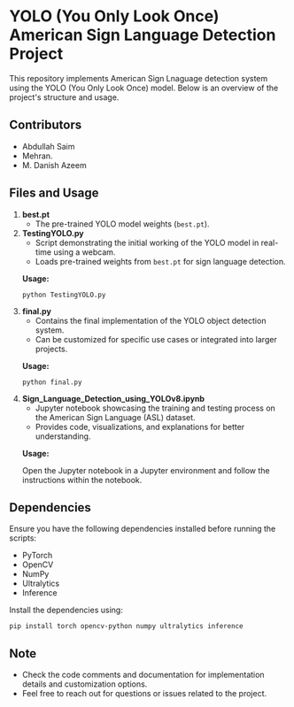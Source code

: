 <h1>YOLO (You Only Look Once) American Sign Language Detection Project</h1>

<p>This repository implements American Sign Lnaguage detection system using the YOLO (You Only Look Once) model. Below is an overview of the project's structure and usage.</p>

<h2>Contributors</h2>
<ul>
    <li>Abdullah Saim</li>
    <li>Mehran.</li>
    <li>M. Danish Azeem</li>
</ul>

<h2>Files and Usage</h2>

<ol>
    <li><strong>best.pt</strong>
    <ul>
        <li>The pre-trained YOLO model weights (<code>best.pt</code>).</li>
    </ul>
</li>
    <li><strong>TestingYOLO.py</strong>
    <ul>
        <li>Script demonstrating the initial working of the YOLO model in real-time using a webcam.</li>
        <li>Loads pre-trained weights from <code>best.pt</code> for sign language detection.</li>
    </ul>
    <p><strong>Usage:</strong></p>
    <pre><code>python TestingYOLO.py</code></pre>
</li>
    <li><strong>final.py</strong>
    <ul>
        <li>Contains the final implementation of the YOLO object detection system.</li>
        <li>Can be customized for specific use cases or integrated into larger projects.</li>
    </ul>
    <p><strong>Usage:</strong></p>
    <pre><code>python final.py</code></pre>
    </li>
    <li><strong>Sign_Language_Detection_using_YOLOv8.ipynb</strong>
    <ul>
        <li>Jupyter notebook showcasing the training and testing process on the American Sign Language (ASL) dataset.</li>
        <li>Provides code, visualizations, and explanations for better understanding.</li>
    </ul>
    <p><strong>Usage:</strong></p>
    <p>Open the Jupyter notebook in a Jupyter environment and follow the instructions within the notebook.</p>
    </li>
</ol>

<h2>Dependencies</h2>

<p>Ensure you have the following dependencies installed before running the scripts:</p>
<ul>
    <li>PyTorch</li>
    <li>OpenCV</li>
    <li>NumPy</li>
    <li>Ultralytics</li>
    <li>Inference</li>
</ul>

<p>Install the dependencies using:</p>
<pre><code>pip install torch opencv-python numpy ultralytics inference</code></pre>

<h2>Note</h2>

<ul>
    <li>Check the code comments and documentation for implementation details and customization options.</li>
    <li>Feel free to reach out for questions or issues related to the project.</li>
</ul>
